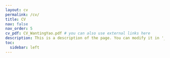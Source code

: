 ```yaml
---
layout: cv
permalink: /cv/
title: CV
nav: false
nav_order: 5
cv_pdf: CV_WantingYao.pdf # you can also use external links here
description: This is a description of the page. You can modify it in '_pages/cv.md'. You can also change or remove the top pdf download button.
toc:
  sidebar: left
---
```

